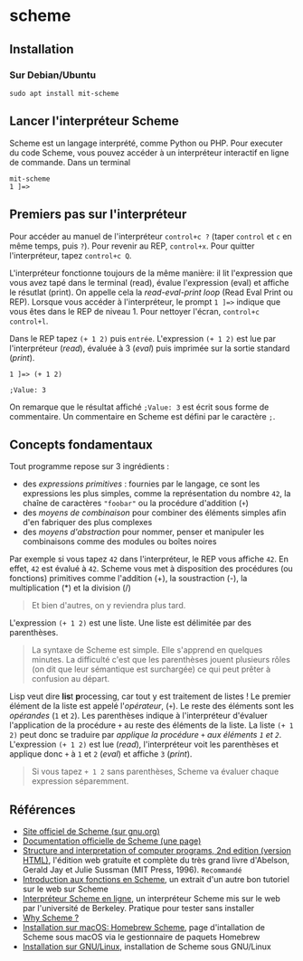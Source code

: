 # scheme

## Installation

### Sur Debian/Ubuntu

~~~
sudo apt install mit-scheme
~~~

## Lancer l'interpréteur Scheme

Scheme est un langage interprété, comme Python ou PHP. Pour executer du code Scheme, vous pouvez accéder à un interpréteur interactif en ligne de commande. Dans un terminal

~~~
mit-scheme
1 ]=>
~~~

## Premiers pas sur l'interpréteur

Pour accéder au manuel de l'interpréteur `control+c ?` (taper `control` et `c` en même temps, puis `?`). Pour revenir au REP, `control+x`. Pour quitter l'interpréteur, tapez `control+c Q`.

L'interpréteur fonctionne toujours de la même manière: il lit l'expression que vous avez tapé dans le terminal (read), évalue l'expression (eval) et affiche le résutlat (print). On appelle cela la *read-eval-print loop* (Read Eval Print ou REP). Lorsque vous accéder à l'interpréteur, le prompt `1 ]=>` indique que vous êtes dans le REP de niveau 1. Pour nettoyer l'écran, `control+c control+l`.

Dans le REP tapez `(+ 1 2)` puis `entrée`. L'expression `(+ 1 2)` est lue par l'interpréteur (*read*), évaluée à 3 (*eval*) puis imprimée sur la sortie standard (*print*).

~~~
1 ]=> (+ 1 2)

;Value: 3
~~~

On remarque que le résultat affiché `;Value: 3` est écrit sous forme de commentaire. Un commentaire en Scheme est défini par le caractère `;`.

## Concepts fondamentaux

Tout programme repose sur 3 ingrédients : 

- des *expressions primitives* : fournies par le langage, ce sont les expressions les plus simples, comme la représentation du nombre `42`, la chaîne de caractères `"foobar"` ou la procédure d'addition (`+`)
- des *moyens de combinaison* pour combiner des éléments simples afin d'en fabriquer des plus complexes
- des *moyens d'abstraction* pour nommer, penser et manipuler les combinaisons comme des modules ou boîtes noires

Par exemple si vous tapez `42` dans l'interpréteur, le REP vous affiche `42`. En effet, `42` est évalué à `42`. Scheme vous met à disposition des procédures (ou fonctions) primitives comme l'addition (+), la soustraction (-), la multiplication (*) et la division (/)

>Et bien d'autres, on y reviendra plus tard.

L'expression `(+ 1 2)` est une liste. Une liste est délimitée par des parenthèses. 

>La syntaxe de Scheme est simple. Elle s'apprend en quelques minutes. La difficulté c'est que les parenthèses jouent plusieurs rôles (on dit que leur sémantique est surchargée) ce qui peut prêter à confusion au départ. 

Lisp veut dire **lis**t **p**rocessing, car tout y est traitement de listes ! Le premier élément de la liste est appelé l'*opérateur*, (`+`). Le reste des éléments sont les *opérandes* (`1` et `2`). Les parenthèses indique à l'interpréteur d'évaluer l'application de la procédure `+` au reste des éléments de la liste. La liste `(+ 1 2)` peut donc se traduire par *applique la procédure `+` aux éléments `1` et `2`*. L'expression `(+ 1 2)` est lue (*read*), l'interpréteur voit les parenthèses et applique donc `+` à `1` et `2` (*eval*) et affiche `3` (*print*). 

> Si vous tapez `+ 1 2` sans parenthèses, Scheme va évaluer chaque expression séparemment. 



## Références

- [Site officiel de Scheme (sur gnu.org)](https://www.gnu.org/software/mit-scheme/)
- [Documentation officielle de Scheme (une page)](https://www.gnu.org/software/mit-scheme/documentation/stable/mit-scheme-ref.html#Acknowledgements)
- [Structure and interpretation of computer programs, 2nd edition (version HTML)](https://mitp-content-server.mit.edu/books/content/sectbyfn/books_pres_0/6515/sicp.zip/full-text/book/book.html), l'édition web gratuite et complète du très grand livre d'Abelson, Gerald Jay et Julie Sussman (MIT Press, 1996). `Recommandé`
- [Introduction aux fonctions en Scheme](https://www.shido.info/lisp/scheme4_e.html), un extrait d'un autre bon tutoriel sur le web sur Scheme
- [Interpréteur Scheme en ligne](https://inst.eecs.berkeley.edu/~cs61a/fa14/assets/interpreter/scheme.html), un interpréteur Scheme mis sur le web par l'université de Berkeley. Pratique pour tester sans installer
- [Why Scheme ?](https://www.shido.info/lisp/scheme1_e.html)
- [Installation sur macOS: Homebrew Scheme](https://formulae.brew.sh/formula/mit-scheme), page d'intallation de Scheme sous macOS via le gestionnaire de paquets Homebrew
- [Installation sur GNU/Linux](https://www.gnu.org/software/mit-scheme/), installation de Scheme sous GNU/Linux
